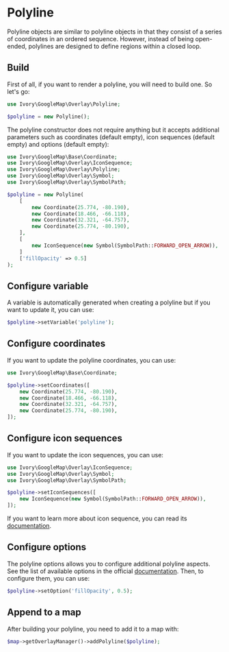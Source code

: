 # Polyline

Polyline objects are similar to polyline objects in that they consist of a series of coordinates in an ordered sequence.
However, instead of being open-ended, polylines are designed to define regions within a closed loop.

## Build

First of all, if you want to render a polyline, you will need to build one. So let's go:

``` php
use Ivory\GoogleMap\Overlay\Polyline;

$polyline = new Polyline();
```

The polyline constructor does not require anything but it accepts additional parameters such as coordinates (default
empty), icon sequences (default empty) and options (default empty):

``` php
use Ivory\GoogleMap\Base\Coordinate;
use Ivory\GoogleMap\Overlay\IconSequence;
use Ivory\GoogleMap\Overlay\Polyline;
use Ivory\GoogleMap\Overlay\Symbol;
use Ivory\GoogleMap\Overlay\SymbolPath;

$polyline = new Polyline(
    [
        new Coordinate(25.774, -80.190),
        new Coordinate(18.466, -66.118),
        new Coordinate(32.321, -64.757),
        new Coordinate(25.774, -80.190),
    ],
    [
        new IconSequence(new Symbol(SymbolPath::FORWARD_OPEN_ARROW)),
    ]
    ['fillOpacity' => 0.5]
);
```

## Configure variable

A variable is automatically generated when creating a polyline but if you want to update it, you can use:

``` php
$polyline->setVariable('polyline');
```

## Configure coordinates

If you want to update the polyline coordinates, you can use:

``` php
use Ivory\GoogleMap\Base\Coordinate;

$polyline->setCoordinates([
    new Coordinate(25.774, -80.190),
    new Coordinate(18.466, -66.118),
    new Coordinate(32.321, -64.757),
    new Coordinate(25.774, -80.190),
]);
```

## Configure icon sequences

If you want to update the icon sequences, you can use:

``` php
use Ivory\GoogleMap\Overlay\IconSequence;
use Ivory\GoogleMap\Overlay\Symbol;
use Ivory\GoogleMap\Overlay\SymbolPath;

$polyline->setIconSequences([
    new IconSequence(new Symbol(SymbolPath::FORWARD_OPEN_ARROW)),
]);
```

If you want to learn more about icon sequence, you can read its [documentation](/doc/overlay/icon_sequence.md).

## Configure options

The polyline options allows you to configure additional polyline aspects. See the list of available options in the 
official [documentation](https://developers.google.com/maps/documentation/javascript/reference#PolylineOptions). Then, 
to configure them, you can use:

``` php
$polyline->setOption('fillOpacity', 0.5);
```

## Append to a map

After building your polyline, you need to add it to a map with:

``` php
$map->getOverlayManager()->addPolyline($polyline);
```
